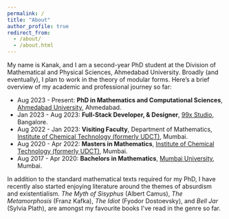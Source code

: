 ```yaml
---
permalink: /
title: "About"
author_profile: true
redirect_from: 
  - /about/
  - /about.html
---
```


My name is Kanak, and I am a second-year PhD student at the Division of Mathematical and Physical Sciences, Ahmedabad University. Broadly (and eventually), I plan to work in the theory of modular forms. Here’s a brief overview of my academic and professional journey so far:

* Aug 2023 - Present: **PhD in Mathematics and Computational Sciences**, [Ahmedabad University](https://www.ahduni.edu.in), Ahmedabad.
* Jan 2023 - Aug 2023: **Full-Stack Developer, & Designer**, [99x Studio](https://www.99xstudio.com/), Bangalore.
* Aug 2022 - Jan 2023: **Visiting Faculty**, Department of Mathematics, [Institute of Chemical Technology (formerly UDCT)](https://en.wikipedia.org/wiki/Institute_of_Chemical_Technology), Mumbai.
* Aug 2020 - Apr 2022: **Masters in Mathematics**, [Institute of Chemical Technology (formerly UDCT)](https://en.wikipedia.org/wiki/Institute_of_Chemical_Technology), Mumbai.
* Aug 2017 - Apr 2020: **Bachelors in Mathematics**, [Mumbai University](https://en.wikipedia.org/wiki/University_of_Mumbai), Mumbai.

In addition to the standard mathematical texts required for my PhD, I have recently also started enjoying literature around the themes of absurdism and existentialism. *The Myth of Sisyphus* (Albert Camus), *The Metamorphosis* (Franz Kafka), *The Idiot* (Fyodor Dostoevsky), and *Bell Jar* (Sylvia Plath), are amongst my favourite books I've read in the genre so far.



